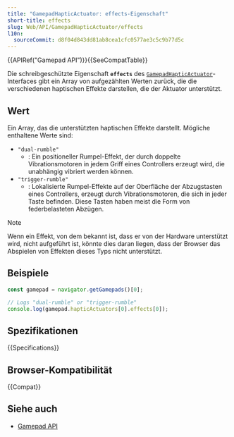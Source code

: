 ```yaml
---
title: "GamepadHapticActuator: effects-Eigenschaft"
short-title: effects
slug: Web/API/GamepadHapticActuator/effects
l10n:
  sourceCommit: d8f04d843dd81ab8cea1cfc0577ae3c5c9b77d5c
---
```


{{APIRef("Gamepad API")}}{{SeeCompatTable}}

Die schreibgeschützte Eigenschaft **`effects`** des [`GamepadHapticActuator`](/de/docs/Web/API/GamepadHapticActuator)-Interfaces gibt ein Array von aufgezählten Werten zurück, die die verschiedenen haptischen Effekte darstellen, die der Aktuator unterstützt.

## Wert

Ein Array, das die unterstützten haptischen Effekte darstellt. Mögliche enthaltene Werte sind:

- `"dual-rumble"`
  - : Ein positioneller Rumpel-Effekt, der durch doppelte Vibrationsmotoren in jedem Griff eines Controllers erzeugt wird, die unabhängig vibriert werden können.
- `"trigger-rumble"`
  - : Lokalisierte Rumpel-Effekte auf der Oberfläche der Abzugstasten eines Controllers, erzeugt durch Vibrationsmotoren, die sich in jeder Taste befinden. Diese Tasten haben meist die Form von federbelasteten Abzügen.

> [!NOTE]
> Wenn ein Effekt, von dem bekannt ist, dass er von der Hardware unterstützt wird, nicht aufgeführt ist, könnte dies daran liegen, dass der Browser das Abspielen von Effekten dieses Typs nicht unterstützt.

## Beispiele

```js
const gamepad = navigator.getGamepads()[0];

// Logs "dual-rumble" or "trigger-rumble"
console.log(gamepad.hapticActuators[0].effects[0]);
```

## Spezifikationen

{{Specifications}}

## Browser-Kompatibilität

{{Compat}}

## Siehe auch

- [Gamepad API](/de/docs/Web/API/Gamepad_API)
